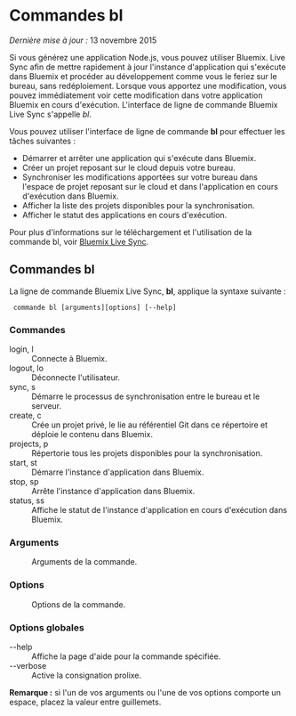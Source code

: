 # Commandes bl

*Dernière mise à jour :* 13 novembre 2015

Si vous générez une application Node.js, vous pouvez utiliser Bluemix. Live Sync afin de mettre rapidement à jour l'instance d'application qui
s'exécute dans Bluemix et procéder au développement comme vous le feriez sur le bureau, sans redéploiement. Lorsque vous apportez une modification, vous
pouvez immédiatement voir cette modification dans votre application Bluemix en cours d'exécution. L'interface de ligne de commande Bluemix Live Sync
s'appelle *bl*.

Vous pouvez utiliser l'interface de ligne de commande **bl** pour effectuer les tâches suivantes :

* Démarrer et arrêter une application qui s'exécute dans Bluemix.
* Créer un projet reposant sur le cloud depuis votre bureau.
* Synchroniser les modifications apportées sur votre bureau dans l'espace de projet reposant sur le cloud et dans l'application en cours d'exécution
dans Bluemix.
* Afficher la liste des projets disponibles pour la synchronisation.
* Afficher le statut des applications en cours d'exécution.

Pour plus d'informations sur le téléchargement et l'utilisation de la commande bl, voir [Bluemix Live Sync](https://www.ng.bluemix.net/docs/manageapps/bluemixlive.html#bluemixlive).


## Commandes bl

La ligne de commande Bluemix Live Sync, **bl**, applique la syntaxe suivante :

``` commande bl [arguments][options] [--help]```

### Commandes
<dl>
<dt>login, l</dt>
<dd>Connecte à Bluemix. </dd>
<dt>logout, lo</dt>
<dd>Déconnecte l'utilisateur.</dd>
<dt>sync, s</dt>
<dd>Démarre le processus de synchronisation entre le bureau et le serveur.</dd>
<dt>create, c</dt>
<dd>Crée un projet privé, le lie au référentiel Git dans ce répertoire et déploie le contenu dans Bluemix.</dd>
<dt>projects, p</dt>
<dd>Répertorie tous les projets disponibles pour la synchronisation.</dd>
<dt>start, st</dt>
<dd>Démarre l'instance d'application dans Bluemix. </dd>
<dt>stop, sp</dt>
<dd>Arrête l'instance d'application dans Bluemix. </dd>
<dt>status, ss</dt>
<dd>Affiche le statut de l'instance d'application en cours d'exécution dans Bluemix. </dd>
</dl>

### Arguments
<dl>
<dd>Arguments de la commande.</dd>
</dl>

### Options
<dl>
<dd>Options de la commande.</dd>
</dl>

### Options globales
<dl>
<dt>--help</dt>
<dd>Affiche la page d'aide pour la commande spécifiée.</dd>
<dt>--verbose</dt>
<dd>Active la consignation prolixe.</dd>
</dl>

**Remarque :** si l'un de vos arguments ou l'une de vos options comporte un espace, placez la valeur entre guillemets.
